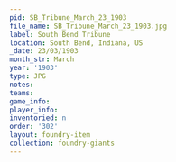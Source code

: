 ```yaml
---
pid: SB_Tribune_March_23_1903
file_name: SB_Tribune_March_23_1903.jpg
label: South Bend Tribune
location: South Bend, Indiana, US
_date: 23/03/1903
month_str: March
year: '1903'
type: JPG
notes: 
teams: 
game_info: 
player_info: 
inventoried: n
order: '302'
layout: foundry-item
collection: foundry-giants
---
```

